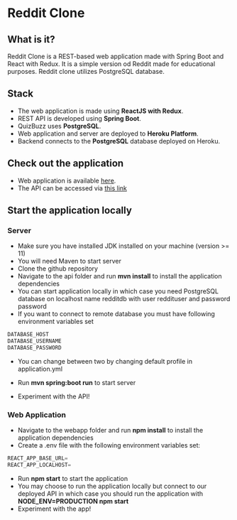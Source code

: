 # Reddit Clone

## What is it?
Reddit Clone is a REST-based web application made with Spring Boot and React with Redux. It is a simple version od Reddit made for educational purposes. Reddit clone utilizes PostgreSQL database.

## Stack
* The web application is made using __ReactJS with Redux__. 
* REST API is developed using __Spring Boot__. 
* QuizBuzz uses __PostgreSQL__.
* Web application and server are deployed to __Heroku Platform__.
* Backend connects to the __PostgreSQL__ database deployed on Heroku.

## Check out the application
* Web application is available [here](https://webapp-rclone.herokuapp.com).
* The API can be accessed via [this link](https://api-reddit-clone.herokuapp.com)

## Start the application locally

### Server
* Make sure you have installed JDK installed on your machine (version >= 11)
* You will need Maven to start server
* Clone the github repository
* Navigate to the api folder and run __mvn install__ to install the application dependencies
* You can start application locally in which case you need PostgreSQL database on localhost name redditdb with user reddituser and password password
* If you want to connect to remote database you must have following environment variables set

```javascript
DATABASE_HOST
DATABASE_USERNAME
DATABASE_PASSWORD
```
* You can change between two by changing default profile in application.yml

* Run __mvn spring:boot run__ to start server
* Experiment with the API!

### Web Application
* Navigate to the webapp folder and run __npm install__ to install the application dependencies
* Create a .env file with the following environment variables set:

```javascript
REACT_APP_BASE_URL=
REACT_APP_LOCALHOST=
```
* Run __npm start__ to start the application
* You may choose to run the application locally but connect to our deployed API in which case you should run the application with 
__NODE_ENV=PRODUCTION npm start__
* Experiment with the app!
